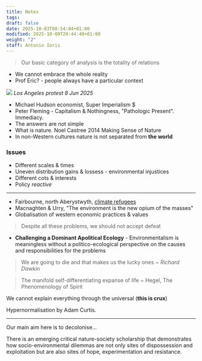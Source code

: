 ```yaml
---
title: Notes
tags:
draft: false
date: 2025-10-03T08:54:04+01:00
modified: 2025-10-09T20:44:40+01:00
weight: "2"
staff: Antonio Ioris
---
```

> Our basic category of analysis is the totality of relations

- We cannot embrace the whole reality
- Prof Eric? - people always have a particular context
 
![](https://res.cloudinary.com/growdigital/image/upload/w_480/v1759699467/250608-barbara-davidson-usa-migration-protest-los-angeles.webp)
*Los Angeles protest 8 Jun 2025*

- Michael Hudson economist, Super Imperialism $
- Peter Fleming - Capitalism & Nothingness, "Pathologic Present". Immediacy.
- The answers are not simple
- What is nature. Noel Castree 2014 Making Sense of Nature
- In non-Western cultures nature is not separated from **the world**
### Issues
- Different scales & times
- Uneven distribution gains & lossess - environmental injustices
- Different cots & interests
- Policy *reactive*
---
- Fairbourne, north Aberystwyth, [climate refugees](https://www.walesonline.co.uk/news/wales-news/what-next-welsh-village-surrounded-32398917)
- Macnaghten & Urry, "The environment is the new opium of the masses"
- Globalisation of western economic practices & values

> Despite all these problems, we should not accept defeat

- **Challenging a Dominant Apolitical Ecology** - Environmentalism is meaningless without a politico-ecological perspective on the causes and responsibilities for the problems

> We are going to die and that makes us the lucky ones
*~ Richard Dawkin*

> The manifold self-differentiating expanse of life
~ Hegel, The Phenomenology of Spirit

We cannot explain everything through the universal (**this is crux**)

Hypernormalisation by Adam Curtis.

---

Our main aim here is to decolonise…

There is an emerging critical nature-society scholarship that demonstrates how socio-environmental dilemmas are not only sites of dispossession and exploitation but are also sites of hope, experimentation and resistance. 